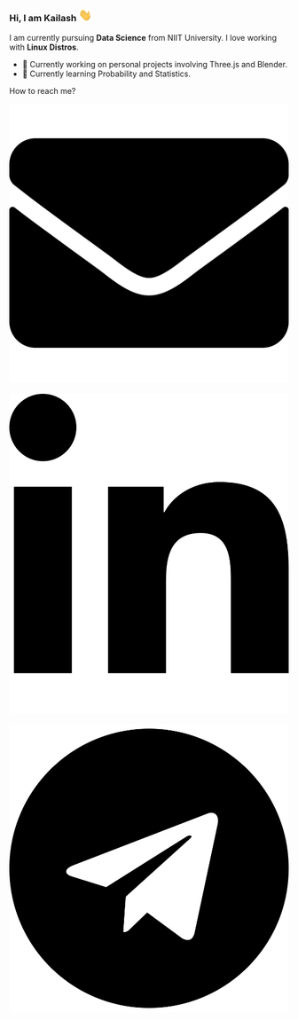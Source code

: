 ### Hi, I am Kailash <img src="https://raw.githubusercontent.com/KailashKS/KailashKS/main/hand_wave.gif" width="24px"/>

I am currently pursuing **Data Science** from NIIT University. I love working with **Linux Distros**.
  
  - 🔭 Currently working on personal projects involving Three.js and Blender.
  - 🌱 Currently learning Probability and Statistics.
 
 How to reach me?

 <div>
	<a href="https://www.linkedin.com/in/kailashks/">
		<img src="https://raw.githubusercontent.com/KailashKS/KailashKS/916d6f2aa6c8babf1065699bc7e1fbd2f8bc73d3/envelope-solid.svg"/>
	</a>
	&nbsp;
	<a href="https://www.linkedin.com/in/kailashks/">
		<img src="https://raw.githubusercontent.com/KailashKS/KailashKS/916d6f2aa6c8babf1065699bc7e1fbd2f8bc73d3/linkedin-in-brands.svg"/>
	</a>
	&nbsp;
	<a href="https://www.linkedin.com/in/kailashks/">
		<img src="https://raw.githubusercontent.com/KailashKS/KailashKS/916d6f2aa6c8babf1065699bc7e1fbd2f8bc73d3/telegram-brands.svg"/>
	</a>
	&nbsp;
 </div>
 
<!--
**KailashKS/KailashKS** is a ✨ _special_ ✨ repository because its `README.md` (this file) appears on your GitHub profile.

Here are some ideas to get you started:

- 🔭 I’m currently working on ...
- 🌱 I’m currently learning ...
- 👯 I’m looking to collaborate on ...
- 🤔 I’m looking for help with ...
- 💬 Ask me about ...
- 📫 How to reach me: ...
- 😄 Pronouns: ...
- ⚡ Fun fact: ...
-->
